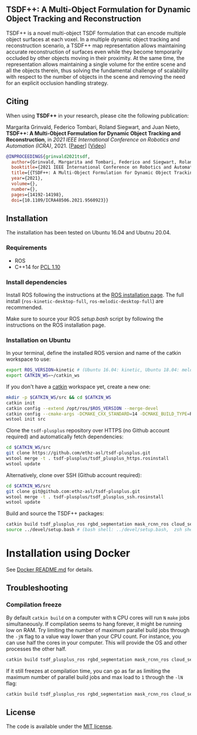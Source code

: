 ## TSDF++: A Multi-Object Formulation for Dynamic Object Tracking and Reconstruction

TSDF++ is a novel multi-object TSDF formulation that can encode multiple object surfaces at each voxel. In a multiple dynamic object tracking and reconstruction scenario, a TSDF++ map representation allows maintaining accurate reconstruction of surfaces even while they become temporarily occluded by other objects moving in their proximity. At the same time, the representation allows maintaining a single volume for the entire scene and all the objects therein, thus solving the fundamental challenge of scalability with respect to the number of objects in the scene and removing the need for an explicit occlusion handling strategy.

## Citing

When using **TSDF++** in your research, please cite the following publication:

Margarita Grinvald, Federico Tombari, Roland Siegwart, and Juan Nieto, **TSDF++: A Multi-Object Formulation for Dynamic Object Tracking and Reconstruction**, in _2021 IEEE International Conference on Robotics and Automation (ICRA)_, 2021. [[Paper](https://arxiv.org/abs/2105.07468)] [[Video](https://youtu.be/dSJmoeVasI0)]

```bibtex
@INPROCEEDINGS{grinvald2021tsdf,
  author={Grinvald, Margarita and Tombari, Federico and Siegwart, Roland and Nieto, Juan},
  booktitle={2021 IEEE International Conference on Robotics and Automation (ICRA)}, 
  title={{TSDF++: A Multi-Object Formulation for Dynamic Object Tracking and Reconstruction}}, 
  year={2021},
  volume={},
  number={},
  pages={14192-14198},
  doi={10.1109/ICRA48506.2021.9560923}}
```

## Installation

The installation has been tested on Ubuntu 16.04 and Ubutnu 20.04.

### Requirements
- ROS
- C++14 for [PCL 1.10](https://github.com/PointCloudLibrary/pcl)

### Install dependencies
Install ROS following the instructions at the [ROS installation page](http://wiki.ros.org/ROS/Installation). The full install (`ros-kinetic-desktop-full`, `ros-melodic-desktop-full`) are recommended.

Make sure to source your ROS _setup.bash_ script by following the instructions on the ROS installation page.


### Installation on Ubuntu
In your terminal, define the installed ROS version and name of the catkin workspace to use:
```bash
export ROS_VERSION=kinetic # (Ubuntu 16.04: kinetic, Ubuntu 18.04: melodic)
export CATKIN_WS=~/catkin_ws
```

If you don't have a [catkin](http://wiki.ros.org/catkin) workspace yet, create a new one:
```bash
mkdir -p $CATKIN_WS/src && cd $CATKIN_WS
catkin init
catkin config --extend /opt/ros/$ROS_VERSION --merge-devel
catkin config --cmake-args -DCMAKE_CXX_STANDARD=14 -DCMAKE_BUILD_TYPE=Release
wstool init src
```

Clone the `tsdf-plusplus` repository over HTTPS (no Github account required) and automatically fetch dependencies:
```bash
cd $CATKIN_WS/src
git clone https://github.com/ethz-asl/tsdf-plusplus.git
wstool merge -t . tsdf-plusplus/tsdf_plusplus_https.rosinstall
wstool update
```

Alternatively, clone over SSH (Github account required):
```bash
cd $CATKIN_WS/src
git clone git@github.com:ethz-asl/tsdf-plusplus.git
wstool merge -t . tsdf-plusplus/tsdf_plusplus_ssh.rosinstall
wstool update
```

Build and source the TSDF++ packages:
```bash
catkin build tsdf_plusplus_ros rgbd_segmentation mask_rcnn_ros cloud_segmentation
source ../devel/setup.bash # (bash shell: ../devel/setup.bash,  zsh shell: ../devel/setup.zsh)
```

# Installation using Docker

See [Docker README.md](docker/README.md) for details.


## Troubleshooting
### Compilation freeze
By default `catkin build` on a computer with `N` CPU cores will run `N` `make` jobs simultaneously. If compilation seems to hang forever, it might be running low on RAM. Try limiting the number of maximum parallel build jobs through the `-jN` flag to a value way lower than your CPU count.
For instance, you can use half the cores in your computer. This will provide the OS and other processes the other half.
```bash
catkin build tsdf_plusplus_ros rgbd_segmentation mask_rcnn_ros cloud_segmentation -j$(($(nproc) /  2))
```
If it still freezes at compilation time, you can go as far as limiting the maximum number of parallel build jobs and max load to `1` through the `-lN` flag:
```bash
catkin build tsdf_plusplus_ros rgbd_segmentation mask_rcnn_ros cloud_segmentation -j$(($(nproc) / 2)) -l1
```

## License
The code is available under the [MIT license](https://github.com/ethz-asl/tsdf-plusplus/blob/master/LICENSE).
